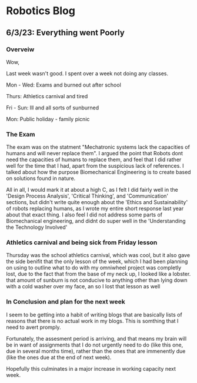# Robotics Blog 

## 6/3/23: Everything went Poorly

### Overveiw

Wow,

Last week wasn't good. I spent over a week not doing any classes. 

Mon - Wed: Exams and burned out after school

Thurs: Athletics carnival and tired

Fri - Sun: Ill and all sorts of sunburned

Mon: Public holiday - family picnic

### The Exam

The exam was on the statment "Mechatronic systems lack the capacities of humans and will never replace them". I argued the point that Robots dont need the capacities of humans to replace them, and feel that I did rather well for the time that I had, apart from the suspicious lack of references. I talked about how the purpose Biomechanical Engineering is to create based on solutions found in nature. 

All in all, I would mark it at about a high C, as I felt I did fairly well in the 'Design Process Analysis', 'Critical Thinking', and 'Communication' sections, but didn't write quite enough about the 'Ethics and Sustainability' of robots replacing humans, as I wrote my entire short response last year about that exact thing. I also feel I did not address some parts of Biomechanical engineering, and didnt do super well in the 'Understanding the Technology Involved' 

### Athletics carnival and being sick from Friday lesson

Thursday was the school athletics carnival, which was cool, but it also gave the side benifit that the only lesson of the week, which I had been planning on using to outline what to do with my omniwheel project was completly lost, due to the fact that from the base of my neck up, I looked like a lobster. that amount of sunburn is not conducive to anything other than lying down with a cold washer over my face, an so I lost that lesson as well

### In Conclusion and plan for the next week

I seem to be getting into a habit of writing blogs that are basically lists of reasons that there is no actual work in my blogs. This is somthing that I need to avert promply.

Fortunately, the assesment period is arriving, and that means my brain will be in want of assignments that I do not urgently need to do (like this one, due in several months time), rather than the ones that are immenently due (like the ones due at the end of next week). 

Hopefully this culminates in a major increase in working capacity next week.